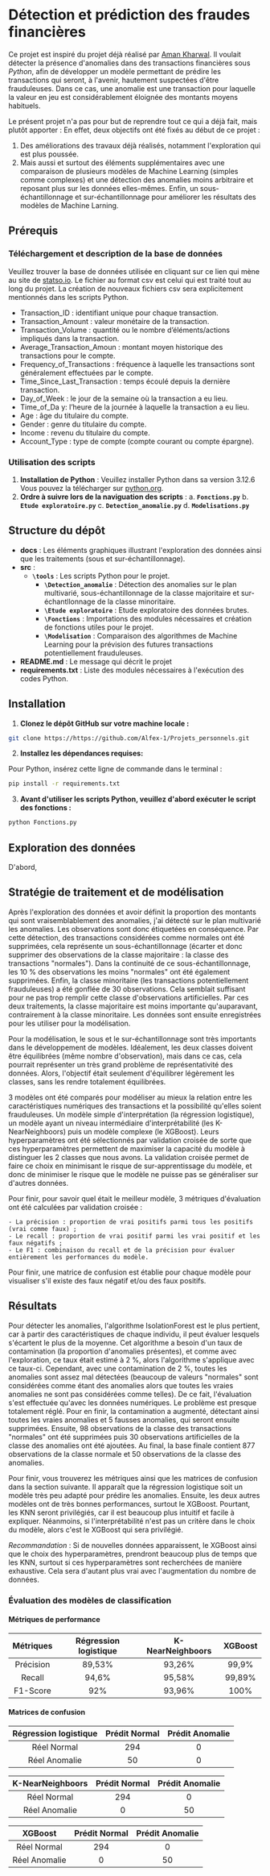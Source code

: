 # Détection et prédiction des fraudes financières

Ce  projet est inspiré du projet déjà réalisé par [Aman Kharwal](https://thecleverprogrammer.com/2023/08/21/anomaly-detection-in-transactions-using-python/). Il voulait détecter la présence d'anomalies dans des transactions financières sous *Python*, afin de développer un modèle permettant de prédire les transactions qui seront, à l'avenir, hautement suspectées d'être frauduleuses. Dans ce cas, une anomalie est une transaction pour laquelle la valeur en jeu est considérablement éloignée des montants moyens habituels.

Le présent projet n'a pas pour but de reprendre tout ce qui a déjà fait, mais plutôt apporter :
En effet, deux objectifs ont été fixés au début de ce projet :
 1. Des améliorations des travaux déjà réalisés, notamment l'exploration qui est plus poussée.
 2. Mais aussi et surtout des éléments supplémentaires avec une comparaison de plusieurs modèles de Machine Learning (simples comme complexes) et une détection des anomalies moins arbitraire et reposant plus sur les données elles-mêmes. Enfin, un sous-échantillonnage et sur-échantillonnage pour améliorer les résultats des modèles de Machine Larning.
 
## Prérequis

### Téléchargement et description de la base de données

Veuillez trouver la base de données utilisée en cliquant sur ce lien qui mène au site de [statso.io](https://statso.io/anomaly-detection-case-study/). Le fichier au format csv est celui qui est traité tout au long du projet. La création de nouveaux fichiers csv sera explicitement mentionnés dans les scripts Python.

- Transaction_ID : identifiant unique pour chaque transaction.
- Transaction_Amount : valeur monétaire de la transaction.
- Transaction_Volume : quantité ou le nombre d’éléments/actions impliqués dans la transaction.
- Average_Transaction_Amoun : montant moyen historique des transactions pour le compte.
- Frequency_of_Transactions : fréquence à laquelle les transactions sont généralement effectuées par le compte.
- Time_Since_Last_Transaction : temps écoulé depuis la dernière transaction.
- Day_of_Week : le jour de la semaine où la transaction a eu lieu.
- Time_of_Da y: l’heure de la journée à laquelle la transaction a eu lieu.
- Age : âge du titulaire du compte.
- Gender : genre du titulaire du compte.
- Income : revenu du titulaire du compte.
- Account_Type : type de compte (compte courant ou compte épargne).

### Utilisation des scripts

1. **Installation de Python** : Veuillez installer Python dans sa version 3.12.6 Vous pouvez la télécharger  sur [python.org](https://www.python.org/).
2. **Ordre à suivre lors de la naviguation des scripts** :
    a. **`Fonctions.py`**
    b. **`Etude exploratoire.py`**
    c. **`Detection_anomalie.py`**
    d. **`Modelisations.py`**
   
## Structure du dépôt 

- __docs__ : Les éléments graphiques illustrant l'exploration des données ainsi que les traitements (sous et sur-échantillonnage).  
- __src__ :  
    - **`\tools`** : Les scripts Python pour le projet.
        - **`\Detection_anomalie`** : Détection des anomalies sur le plan multivarié, sous-échantillonnage de la classe majoritaire et sur-échantllonnage de la classe minoritaire.
        - **`\Etude exploratoire`** : Etude exploratoire des données brutes.
        - **`\Fonctions`** : Importations des modules nécessaires et création de fonctions utiles pour le projet.
        - **`\Modelisation`** : Comparaison des algorithmes de Machine Learning pour la prévision des futures transactions potentiellement frauduleuses.
- __README.md__ : Le message qui décrit le projet         
- __requirements.txt__ : Liste des modules nécessaires à l'exécution des codes Python.      

## Installation

1. **Clonez le dépôt GitHub sur votre machine locale :** 
```bash
git clone https://https://github.com/Alfex-1/Projets_personnels.git
```

2. **Installez les dépendances requises:**

Pour Python, insérez cette ligne de commande dans le terminal :
```bash
pip install -r requirements.txt
```

3. **Avant d'utiliser les scripts Python, veuillez d'abord exécuter le script des fonctions :**

```bash
python Fonctions.py  
```

## Exploration des données

D'abord,

## Stratégie de traitement et de modélisation

Après l'exploration des données et avoir définit la proportion des montants qui sont vraisemblablement des anomalies, j'ai détecté sur le plan multivarié les anomalies. Les observations sont donc étiquetées en conséquence. Par cette détection, des transactions considérées comme normales ont été supprimées, cela représente un sous-échantillonnage (écarter et donc supprimer des observations de la classe majoritaire : la classe des transactions "normales"). Dans la continuité de ce sous-échantillonnage, les 10 % des observations les moins "normales" ont été également supprimées. 
Enfin, la classe minoritaire (les transactions potentiellement frauduleuses) a été gonflée de 30 observations. Cela semblait suffisant pour ne pas trop remplir cette classe d'observations artificielles. Par ces deux traitements, la classe majoritaire est moins importante qu'auparavant, contrairement à la classe minoritaire. Les données sont ensuite enregistrées pour les utiliser pour la modélisation.

Pour la modélisation, le sous et le sur-échantillonnage sont très importants dans le développement de modèles. Idéalement, les deux classes doivent être équilibrées (même nombre d'observation), mais dans ce cas, cela pourrait représenter un très grand problème de représentativité des données. Alors, l'objectif était seulement d'équilibrer légèrement les classes, sans les rendre totalement équilibrées.

3 modèles ont été comparés pour modéliser au mieux la relation entre les caractéristiques numériques des transactions et la possibilité qu'elles soient frauduleuses. Un modèle simple d'interprétation (la régression logistique), un modèle ayant un niveau intermédiaire d'interprétabilité (les K-NearNeighboors) puis un modèle complexe (le XGBoost). Leurs hyperparamètres ont été sélectionnés par validation croisée de sorte que ces hyperparamètres permettent de maximiser la capacité du modèle à distinguer les 2 classes que nous avons. La validation croisée permet de faire ce choix en minimisant le risque de sur-apprentissage du modèle, et donc de minimiser le risque que le modèle ne puisse pas se généraliser sur d'autres données.

Pour finir, pour savoir quel était le meilleur modèle, 3 métriques d'évaluation ont été calculées par validation croisée :

    - La précision : proportion de vrai positifs parmi tous les positifs (vrai comme faux) ;
    - Le recall : proportion de vrai positif parmi les vrai positif et les faux négatifs ;
    - Le F1 : combinaison du recall et de la précision pour évaluer entièrement les performances du modèle.

Pour finir, une matrice de confusion est établie pour chaque modèle pour visualiser s'il existe des faux négatif et/ou des faux positifs.

## Résultats

Pour détecter les anomalies, l'algorithme IsolationForest est le plus pertient, car à partir des caractéristiques de chaque individu, il peut évaluer lesquels s'écartent le plus de la moyenne. Cet algorithme a besoin d'un taux de contamination (la proportion d'anomalies présentes), et comme avec l'exploration, ce taux était estimé à 2 %, alors l'algorithme s'applique avec ce taux-ci. Cependant, avec une contamination de 2 %, toutes les anomalies sont assez mal détectées (beaucoup de valeurs "normales" sont considérées comme étant des anomalies alors que toutes les vraies anomalies ne sont pas considérées comme telles). De ce fait, l'évaluation s'est effectuée qu'avec les données numériques. Le problème est presque totalement réglé. Pour en finir, la contamination a augmenté, détectant ainsi toutes les vraies anomalies et 5 fausses anomalies, qui seront ensuite supprimées. Ensuite, 98 observations de la classe des transactions "normales" ont été supprimées puis 30 observations artificielles de la classe des anomalies ont été ajoutées. Au final, la base finale contient 877 observations de la classe normale et 50 observations de la classe des anomalies.

Pour finir, vous trouverez les métriques ainsi que les matrices de confusion dans la section suivante. Il apparaît que la régression logistique soit un modèle très peu adapté pour prédire les anomalies. Ensuite, les deux autres modèles ont de très bonnes performances, surtout le XGBoost. Pourtant, les KNN seront privilégiés, car il est beaucoup plus intuitif et facile à expliquer. Néanmoins, si l'interprétabilité n'est pas un critère dans le choix du modèle, alors c'est le XGBoost qui sera privilégié.

*Recommandation* : Si de nouvelles données apparaissent, le XGBoost ainsi que le choix des hyperparamètres, prendront beaucoup plus de temps que les KNN, surtout si ces hyperparamètres sont recherchées de manière exhaustive. Cela sera d'autant plus vrai avec l'augmentation du nombre de données.

### Évaluation des modèles de classification

#### Métriques de performance

| Métriques       | Régression logistique | K-NearNeighboors | XGBoost          |
|:----------------:|:---------------------:|:-----------------:|:----------------:|
| Précision       | 89,53%                | 93,26%            | 99,9%            |
| Recall          | 94,6%                 | 95,58%            | 99,89%           |
| F1-Score        | 92%                   | 93,96%            | 100%             |


#### Matrices de confusion

| **Régression logistique** | Prédit Normal | Prédit Anomalie |
|:-------------------------:|:-------------:|:---------------:|
| Réel Normal              | 294           | 0               |
| Réel Anomalie            | 50            | 0               |


| **K-NearNeighboors**     | Prédit Normal | Prédit Anomalie |
|:-------------------------:|:-------------:|:---------------:|
| Réel Normal              | 294           | 0               |
| Réel Anomalie            | 0             | 50              |


| **XGBoost**              | Prédit Normal | Prédit Anomalie |
|:-------------------------:|:-------------:|:---------------:|
| Réel Normal              | 294           | 0               |
| Réel Anomalie            | 0             | 50              |


